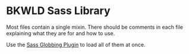 # BKWLD Sass Library

Most files contain a single mixin.  There should be comments in each file explaining what they are for and how to use.

Use the [Sass Globbing Plugin](https://github.com/chriseppstein/sass-globbing) to load all of them at once.